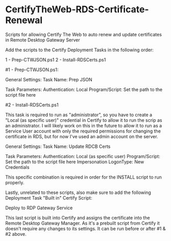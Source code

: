 # CertifyTheWeb-RDS-Certificate-Renewal
Scripts for allowing Certify The Web to auto renew and update certificates in Remote Desktop Gateway Server

Add the scripts to the Certify Deployment Tasks in the following order:

1 - Prep-CTWJSON.ps1
2 - Install-RDSCerts.ps1

#1 - Prep-CTWJSON.ps1:

General Settings:
Task Name:      Prep JSON

Task Parameters:
Authentication: Local
Program/Script: Set the path to the script file here

#2 - Install-RDSCerts.ps1

This task is required to run as "administrator", so you have to create a "Local (as specific user)" credential in Certify to allow it to run the scrip as an administrator.
I will likely work on this in the future to allow it to run as a Service User account with only the required permissions for changing the certificate in RDS, but for now I've used an admin account on the server.

General Settings:
Task Name:      Update RDCB Certs

Task Parameters:
Authentication: Local (as specific user)
Program/Script: Set the path to the script file here
Impersonation LogonType:  New Credentials

This specific combination is required in order for the INSTALL script to run properly.

Lastly, unrelated to these scripts, also make sure to add the following Deployment Task "Built in" Certify Script:

Deploy to RDP Gateway Service

This last script is built into Certify and assigns the certificate into the Remote Desktop Gateway Manager.  As it's a prebuilt script from Certify it doesn't require any changes to its settings.  It can be run before or after #1 & #2 above.
